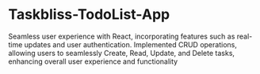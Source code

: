 # Taskbliss-TodoList-App
Seamless user experience with React, incorporating features such as real-time updates and user
authentication.
Implemented CRUD operations, allowing users to seamlessly Create, Read, Update, and Delete tasks, enhancing
overall user experience and functionality
